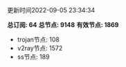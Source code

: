 更新时间2022-09-05 23:34:34

**总订阅: 64**
**总节点: 9148**
**有效节点: 1869**
- trojan节点: 108
- v2ray节点: 1572
- ss节点: 189
